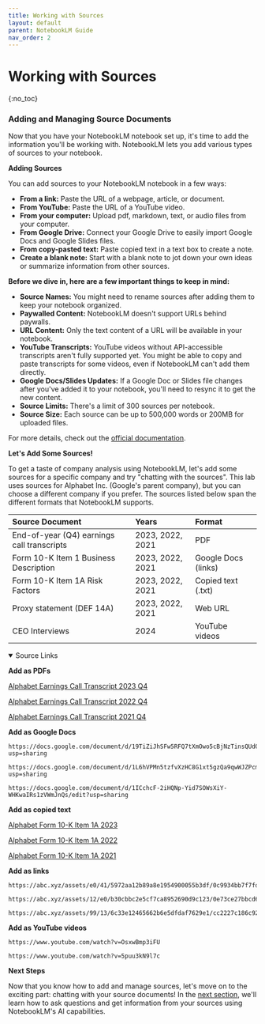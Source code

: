```yaml
---
title: Working with Sources
layout: default
parent: NotebookLM Guide
nav_order: 2
---
```

# Working with Sources
{:no_toc}

### Adding and Managing Source Documents

Now that you have your NotebookLM notebook set up, it's time to add the information you'll be working with. NotebookLM lets you add various types of sources to your notebook.

**Adding Sources**

You can add sources to your NotebookLM notebook in a few ways:

* **From a link:** Paste the URL of a webpage, article, or document.
* **From YouTube:** Paste the URL of a YouTube video.
* **From your computer:** Upload pdf, markdown, text, or audio files from your computer.
* **From Google Drive:** Connect your Google Drive to easily import Google Docs and Google Slides files.
* **From copy-pasted text:** Paste copied text in a text box to create a note.
* **Create a blank note:** Start with a blank note to jot down your own ideas or summarize information from other sources.

**Before we dive in, here are a few important things to keep in mind:**

* **Source Names:** You might need to rename sources after adding them to keep your notebook organized.
* **Paywalled Content:**  NotebookLM doesn't support URLs behind paywalls. 
* **URL Content:** Only the text content of a URL will be available in your notebook.
* **YouTube Transcripts:** YouTube videos without API-accessible transcripts aren't fully supported yet. You might be able to copy and paste transcripts for some videos, even if NotebookLM can't add them directly.
* **Google Docs/Slides Updates:** If a Google Doc or Slides file changes after you've added it to your notebook, you'll need to resync it to get the new content.
* **Source Limits:** There's a limit of 300 sources per notebook.
* **Source Size:** Each source can be up to 500,000 words or 200MB for uploaded files.

For more details, check out the [official documentation](https://support.google.com/notebooklm/answer/14276468).

**Let's Add Some Sources!**

To get a taste of company analysis using NotebookLM, let's add some sources for a specific company and try "chatting with the sources".  This lab uses sources for Alphabet Inc. (Google's parent company), but you can choose a different company if you prefer. The sources listed below span the different formats that NotebookLM supports.

| Source Document                     | Years  | Format             |
| :---------------------------------- | :---- | :----------------- |
| End-of-year (Q4) earnings call transcripts | 2023, 2022, 2021 | PDF               |
| Form 10-K Item 1 Business Description   | 2023, 2022, 2021 | Google Docs (links) |
| Form 10-K Item 1A Risk Factors        | 2023, 2022, 2021 | Copied text (.txt)  |
| Proxy statement (DEF 14A)            | 2023, 2022, 2021 | Web URL            |
| CEO Interviews                       | 2024   | YouTube videos     |







<details open markdown="block">
<summary>Source Links</summary>

**Add as PDFs**

<a href="/assets/files/2023-q4-earnings-transcript.pdf" download="2023-q4-earnings-transcript.pdf" target="_blank">Alphabet Earnings Call Transcript 2023 Q4</a>

<a href="/assets/files/2022_Q4_Earnings_Transcript.pdf" download="2022-q4-earnings-transcript.pdf" target="_blank">Alphabet Earnings Call Transcript 2022 Q4</a>

<a href="/assets/files/2021_Q4_Earnings_Transcript.pdf" download="2021-q4-earnings-transcript.pdf" target="_blank">Alphabet Earnings Call Transcript 2021 Q4</a>

**Add as Google Docs**


```
https://docs.google.com/document/d/19TiZiJhSFw5RFQ7tXmOwo5cBjNzTinsQUd0tw0fjqv0/edit?usp=sharing
```

```
https://docs.google.com/document/d/1L6hVPMn5tzfvXzHC8G1xt5gzQa9qwWJZPcmwG0dogoo/edit?usp=sharing
```

```
https://docs.google.com/document/d/1ICchcF-2iHQNp-Yid7SOWsXiY-WHKwaIRs1zVWmJnQs/edit?usp=sharing
```

**Add as copied text**

<a href="/assets/files/form10k-item1a-2023.txt" download="form10k-item1a-2023.txt" target="_blank">Alphabet Form 10-K Item 1A 2023</a>

<a href="/assets/files/form10k-item1a-2022.txt" download="form10k-item1a-2022.txt" target="_blank">Alphabet Form 10-K Item 1A 2022</a>

<a href="/assets/files/form10k-item1a-2021.txt" download="form10k-item1a-2021.txt" target="_blank">Alphabet Form 10-K Item 1A 2021</a>

**Add as links**


```
https://abc.xyz/assets/e0/41/5972aa12b89a8e1954900055b3df/0c9934bb7f7fde636dc0366589df5ca0.html
```

```
https://abc.xyz/assets/12/e0/b30cbbc2e5cf7ca8952690d9c123/0e73ce27bbcd63b1fd01ba95425d55ea.html
```

```
https://abc.xyz/assets/99/13/6c33e12465662b6e5dfdaf7629e1/cc2227c186c921826062580d4bbd819b.html
```

**Add as YouTube videos**


```
https://www.youtube.com/watch?v=OsxwBmp3iFU
```

```
https://www.youtube.com/watch?v=5puu3kN9l7c
```

</details>


**Next Steps**

Now that you know how to add and manage sources, let's move on to the exciting part: chatting with your source documents! In the [next section](/tutorials/notebooklm-guide/chat), we'll learn how to ask questions and get information from your sources using NotebookLM's AI capabilities.


